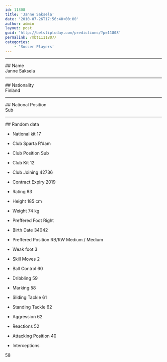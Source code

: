 ```yaml
---
id: 11808
title: 'Janne Saksela'
date: '2010-07-26T17:56:40+00:00'
author: admin
layout: post
guid: 'http://betsliptoday.com/predictions/?p=11808'
permalink: /mbt1111807/
categories:
    - 'Soccer Players'
---
```


- - - - - -

\## Name  
 Janne Saksela

- - - - - -

\## Nationality  
 Finland

- - - - - -

\## National Position  
 Sub

- - - - - -

\## Random data

- National kit
 17

- Club
 Sparta R’dam

- Club Position
 Sub

- Club Kit
 12

- Club Joining
 42736

- Contract Expiry
 2019

- Rating
 63

- Height
 185 cm

- Weight
 74 kg

- Preffered Foot
 Right

- Birth Date
 34042

- Preffered Position
 RB/RW Medium / Medium

- Weak foot
 3

- Skill Moves
 2

- Ball Control
 60

- Dribbling
 59

- Marking
 58

- Sliding Tackle
 61

- Standing Tackle
 62

- Aggression
 62

- Reactions
 52

- Attacking Position
 40

- Interceptions

 58